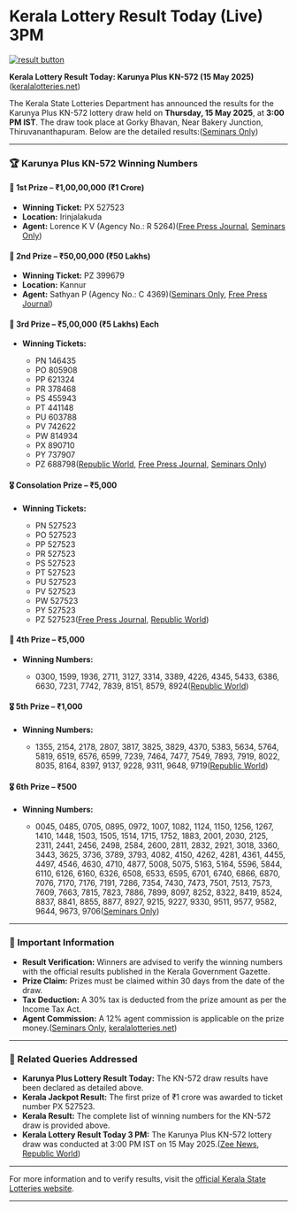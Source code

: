 # Kerala Lottery Result Today (Live) 3PM

[![result button](https://github.com/user-attachments/assets/5aa04fb7-3b29-4e7b-bab3-a32d6a39c915)](https://amzn.to/4jZKnFH)

**Kerala Lottery Result Today: Karunya Plus KN-572 (15 May 2025)**([keralalotteries.net][1])

The Kerala State Lotteries Department has announced the results for the Karunya Plus KN-572 lottery draw held on **Thursday, 15 May 2025**, at **3:00 PM IST**. The draw took place at Gorky Bhavan, Near Bakery Junction, Thiruvananthapuram. Below are the detailed results:([Seminars Only][2])

---

### 🏆 Karunya Plus KN-572 Winning Numbers

#### 🥇 1st Prize – ₹1,00,00,000 (₹1 Crore)

* **Winning Ticket:** PX 527523
* **Location:** Irinjalakuda
* **Agent:** Lorence K V (Agency No.: R 5264)([Free Press Journal][3], [Seminars Only][2])

#### 🥈 2nd Prize – ₹50,00,000 (₹50 Lakhs)

* **Winning Ticket:** PZ 399679
* **Location:** Kannur
* **Agent:** Sathyan P (Agency No.: C 4369)([Seminars Only][2], [Free Press Journal][3])

#### 🥉 3rd Prize – ₹5,00,000 (₹5 Lakhs) Each

* **Winning Tickets:**

  * PN 146435
  * PO 805908
  * PP 621324
  * PR 378468
  * PS 455943
  * PT 441148
  * PU 603788
  * PV 742622
  * PW 814934
  * PX 890710
  * PY 737907
  * PZ 688798([Republic World][4], [Free Press Journal][3], [Seminars Only][2])

#### 🎖️ Consolation Prize – ₹5,000

* **Winning Tickets:**

  * PN 527523
  * PO 527523
  * PP 527523
  * PR 527523
  * PS 527523
  * PT 527523
  * PU 527523
  * PV 527523
  * PW 527523
  * PY 527523
  * PZ 527523([Free Press Journal][3], [Republic World][4])

#### 🏅 4th Prize – ₹5,000

* **Winning Numbers:**

  * 0300, 1599, 1936, 2711, 3127, 3314, 3389, 4226, 4345, 5433, 6386, 6630, 7231, 7742, 7839, 8151, 8579, 8924([Republic World][4])

#### 🎖️ 5th Prize – ₹1,000

* **Winning Numbers:**

  * 1355, 2154, 2178, 2807, 3817, 3825, 3829, 4370, 5383, 5634, 5764, 5819, 6519, 6576, 6599, 7239, 7464, 7477, 7549, 7893, 7919, 8022, 8035, 8164, 8397, 9137, 9228, 9311, 9648, 9719([Republic World][4])

#### 🎖️ 6th Prize – ₹500

* **Winning Numbers:**

  * 0045, 0485, 0705, 0895, 0972, 1007, 1082, 1124, 1150, 1256, 1267, 1410, 1448, 1503, 1505, 1514, 1715, 1752, 1883, 2001, 2030, 2125, 2311, 2441, 2456, 2498, 2584, 2600, 2811, 2832, 2921, 3018, 3360, 3443, 3625, 3736, 3789, 3793, 4082, 4150, 4262, 4281, 4361, 4455, 4497, 4546, 4630, 4710, 4877, 5008, 5075, 5163, 5164, 5596, 5844, 6110, 6126, 6160, 6326, 6508, 6533, 6595, 6701, 6740, 6866, 6870, 7076, 7170, 7176, 7191, 7286, 7354, 7430, 7473, 7501, 7513, 7573, 7609, 7663, 7815, 7823, 7886, 7899, 8097, 8252, 8322, 8419, 8524, 8837, 8841, 8855, 8877, 8927, 9215, 9227, 9330, 9511, 9577, 9582, 9644, 9673, 9706([Seminars Only][2])

---

### 📌 Important Information

* **Result Verification:** Winners are advised to verify the winning numbers with the official results published in the Kerala Government Gazette.
* **Prize Claim:** Prizes must be claimed within 30 days from the date of the draw.
* **Tax Deduction:** A 30% tax is deducted from the prize amount as per the Income Tax Act.
* **Agent Commission:** A 12% agent commission is applicable on the prize money.([Seminars Only][2], [keralalotteries.net][1])

---

### 🔗 Related Queries Addressed

* **Karunya Plus Lottery Result Today:** The KN-572 draw results have been declared as detailed above.
* **Kerala Jackpot Result:** The first prize of ₹1 crore was awarded to ticket number PX 527523.
* **Kerala Result:** The complete list of winning numbers for the KN-572 draw is provided above.
* **Kerala Lottery Result Today 3 PM:** The Karunya Plus KN-572 lottery draw was conducted at 3:00 PM IST on 15 May 2025.([Zee News][5], [Republic World][4])

---

For more information and to verify results, visit the [official Kerala State Lotteries website](https://statelottery.kerala.gov.in/index.php/lottery-result-view).

---

[1]: https://www.keralalotteries.net/?utm_source=chatgpt.com "LIVE | Kerala Lottery Result 15.05.2025 Karunya Plus KN-572 ..."
[2]: https://www.seminarsonly.com/tech/karunya-plus-kn-572-15-5-25.php?utm_source=chatgpt.com "Kerala Lottery Result 15.5.25 Karunya Plus KN 572 | LIVE Today 3PM"
[3]: https://www.freepressjournal.in/india/kerala-lottery-result-may-15-2025-karunya-plus-kn-572-live-thursdays-draw-reveals-winners-of-8000000-jackpot?utm_source=chatgpt.com "Kerala Lottery Result: May 15, 2025 - Karunya Plus KN-572 Live! Thursdays Draw Reveals Winners Of"
[4]: https://www.republicworld.com/info/live-kerala-lottery-result-today-karunya-plus-kn-572-3pm-draw-out-1st-prize-ticket-no-px-527523-live-news?utm_source=chatgpt.com "LIVE Kerala Lottery Result Today: Karunya Plus KN-572 3PM Draw OUT-1st Prize Ticket No. PX 527523"
[5]: https://zeenews.india.com/india/live-updates/kerala-lottery-result-today-15-05-2025-karunya-plus-kn-572-thursday-lucky-draw-result-to-be-out-shortly-at-3-pm-check-full-winners-list-2901260.html?utm_source=chatgpt.com "[OUT] Kerala Lottery Result Today 15-05-2025 LIVE: Karunya Plus ..."
